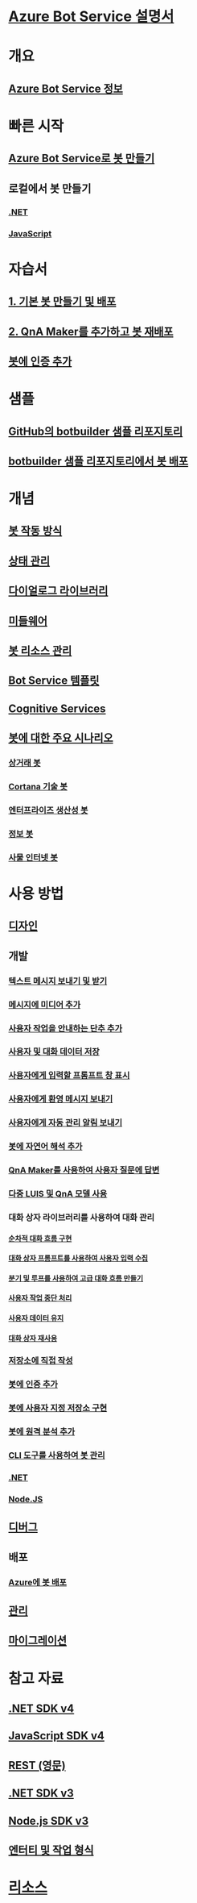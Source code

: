 # [Azure Bot Service 설명서](index.md)
# 개요
## [Azure Bot Service 정보](bot-service-overview-introduction.md)
# 빠른 시작
## [Azure Bot Service로 봇 만들기](~/bot-service-quickstart.md)
## 로컬에서 봇 만들기
### [.NET](dotnet/bot-builder-dotnet-sdk-quickstart.md)
### [JavaScript](javascript/bot-builder-javascript-quickstart.md)
# 자습서
## [1. 기본 봇 만들기 및 배포](v4sdk/bot-builder-tutorial-basic-deploy.md)
## [2. QnA Maker를 추가하고 봇 재배포](v4sdk/bot-builder-tutorial-add-qna.md)
## [봇에 인증 추가](bot-builder-tutorial-authentication.md)
# 샘플
## [GitHub의 botbuilder 샘플 리포지토리](https://github.com/Microsoft/BotBuilder-Samples/blob/master/README.md)
## [botbuilder 샘플 리포지토리에서 봇 배포](bot-builder-deploy-samples.md)
# 개념
## [봇 작동 방식](v4sdk/bot-builder-basics.md)
## [상태 관리](v4sdk/bot-builder-concept-state.md)
## [다이얼로그 라이브러리](v4sdk/bot-builder-concept-dialog.md)
## [미들웨어](v4sdk/bot-builder-concept-middleware.md)
## [봇 리소스 관리](v4sdk/bot-file-basics.md)
<!-- [Language understanding](v4sdk/bot-builder-concept-luis.md) -->
## [Bot Service 템플릿](bot-service-concept-templates.md)
## [Cognitive Services](bot-service-concept-intelligence.md)
## [봇에 대한 주요 시나리오](bot-service-scenario-overview.md)
### [상거래 봇](bot-service-scenario-commerce.md)
### [Cortana 기술 봇](bot-service-scenario-cortana-skill.md)
### [엔터프라이즈 생산성 봇](bot-service-scenario-enterprise-productivity.md)
### [정보 봇](bot-service-scenario-informational.md)
### [사물 인터넷 봇](bot-service-scenario-internet-things.md)
# 사용 방법 
## [디자인](design/TOC.md)
## 개발
<!-- ## [Best practice for welcoming the user](v4sdk/bot-builder-welcome-user.md) -->
### [텍스트 메시지 보내기 및 받기](v4sdk/bot-builder-howto-send-messages.md)
### [메시지에 미디어 추가](v4sdk/bot-builder-howto-add-media-attachments.md)
### [사용자 작업을 안내하는 단추 추가](v4sdk/bot-builder-howto-add-suggested-actions.md)
### [사용자 및 대화 데이터 저장](v4sdk/bot-builder-howto-v4-state.md) 
### [사용자에게 입력할 프롬프트 창 표시](v4sdk/bot-builder-primitive-prompts.md) 
### [사용자에게 환영 메시지 보내기](v4sdk/bot-builder-send-welcome-message.md)
<!-- ## [Add input hints to messages](v4sdk/bot-builder-howto-add-input-hints.md) -->
### [사용자에게 자동 관리 알림 보내기](v4sdk/bot-builder-howto-proactive-message.md)
### [봇에 자연어 해석 추가](v4sdk/bot-builder-howto-v4-luis.md)
### [QnA Maker를 사용하여 사용자 질문에 답변](v4sdk/bot-builder-howto-qna.md)
### [다중 LUIS 및 QnA 모델 사용](v4sdk/bot-builder-tutorial-dispatch.md)
### 대화 상자 라이브러리를 사용하여 대화 관리 
#### [순차적 대화 흐름 구현](v4sdk/bot-builder-dialog-manage-conversation-flow.md)
#### [대화 상자 프롬프트를 사용하여 사용자 입력 수집](v4sdk/bot-builder-prompts.md)
#### [분기 및 루프를 사용하여 고급 대화 흐름 만들기](v4sdk/bot-builder-dialog-manage-complex-conversation-flow.md)
#### [사용자 작업 중단 처리](v4sdk/bot-builder-howto-handle-user-interrupt.md)
#### [사용자 데이터 유지](v4sdk/bot-builder-tutorial-persist-user-inputs.md)
#### [대화 상자 재사용](v4sdk/bot-builder-compositcontrol.md)
### [저장소에 직접 작성](v4sdk/bot-builder-howto-v4-storage.md)
### [봇에 인증 추가](v4sdk/bot-builder-authentication.md)
### [봇에 사용자 지정 저장소 구현](v4sdk/bot-builder-custom-storage.md)
### [봇에 원격 분석 추가](v4sdk/bot-builder-telemetry.md)
### [CLI 도구를 사용하여 봇 관리](bot-builder-tools.md)
### [.NET](dotnet/TOC.md)
### [Node.JS](nodejs/TOC.md)
## [디버그](debug/TOC.md)
## 배포
### [Azure에 봇 배포](bot-builder-deploy-az-cli.md)
<!-- ### [Deploy your C# bot using Visual Studio](bot-builder-howto-deploy-azure.md)
### [Download and redeploy bot code](bot-service-build-download-source-code.md) 
### [Set up continuous deployment](bot-service-build-continuous-deployment.md) -->
## [관리](manage/TOC.md)
## [마이그레이션](v4sdk/migration/TOC.md)
# 참고 자료
## [.NET SDK v4](https://aka.ms/botframework-v4-cs-sdk)
## [JavaScript SDK v4](https://aka.ms/jssdk4)
## [REST (영문)](rest-api/TOC.md)
## [.NET SDK v3](https://aka.ms/botframework-v3-cs-sdk)
## [Node.js SDK v3](https://docs.botframework.com/en-us/node/builder/chat-reference/modules/_botbuilder_d_.html)
## [엔터티 및 작업 형식](bot-service-activities-entities.md)
# [리소스](resources/TOC.md)
